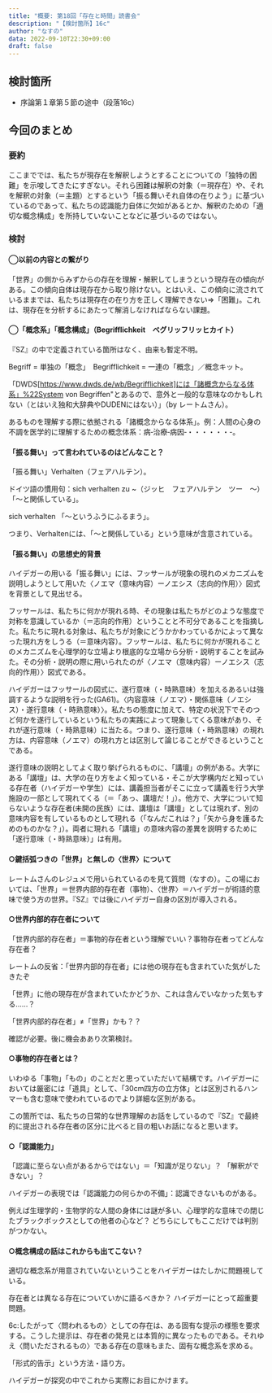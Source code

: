 ```yaml
---
title: "概要: 第18回「存在と時間」読書会"
description: "【検討箇所】16c"
author: "なすの"
data: 2022-09-10T22:30+09:00
draft: false
---
```


検討箇所
----

* 序論第１章第５節の途中（段落16c）

今回のまとめ
----

### 要約
ここまででは、私たちが現存在を解釈しようとすることについての「独特の困難」を示唆してきたにすぎない。それら困難は解釈の対象（＝現存在）や、それを解釈の対象（＝主題）とするという「振る舞いそれ自体の在りよう」に基づいているのであって、私たちの認識能力自体に欠如があるとか、解釈のための「適切な概念構成」を所持していないことなどに基づいるのではない。

### 検討

#### ◯以前の内容との繋がり

「世界」の側からみずからの存在を理解・解釈してしまうという現存在の傾向がある。この傾向自体は現存在から取り除けない。とはいえ、この傾向に流されているままでは、私たちは現存在の在り方を正しく理解できない⇒「困難」。これは、現存在を分析するにあたって解消しなければならない課題。

#### ◯「概念系」「概念構成」（Begrifflichkeit　ベグリッフリッヒカイト）

『SZ』の中で定義されている箇所はなく、由来も暫定不明。

Begriff = 単独の「概念」　Begrifflichkeit = 一連の「概念」／概念キット。

「DWDS[https://www.dwds.de/wb/Begrifflichkeit]には「諸概念からなる体系」%22System von Begriffen"とあるので、意外と一般的な意味なのかもしれない（とはいえ独和大辞典やDUDENにはない）」（by レートムさん）。

あるものを理解する際に依拠される「諸概念からなる体系」。例：人間の心身の不調を医学的に理解するための概念体系：病‐治療‐病因‐・・・・・・-。

#### 「振る舞い」って言われているのはどんなこと？

「振る舞い」Verhalten（フェアハルテン）。

ドイツ語の慣用句：sich verhalten zu ~（ジッヒ　フェアハルテン　ツー　～）　「～と関係している」。

sich verhalten 「～というふうにふるまう」。

つまり、Verhaltenには、「～と関係している」という意味が含意されている。

#### 「振る舞い」の思想史的背景

ハイデガーの用いる「振る舞い」には、フッサールが現象の現れのメカニズムを説明しようとして用いた〈ノエマ（意味内容）ーノエシス（志向的作用）〉図式を背景として見出せる。

フッサールは、私たちに何かが現れる時、その現象は私たちがどのような態度で対称を意識しているか（＝志向的作用）ということと不可分であることを指摘した。私たちに現れる対象は、私たちが対象にどうかかわっているかによって異なった現れ方をしうる（＝意味内容）。フッサールは、私たちに何かが現れることのメカニズムを心理学的な立場より根底的な立場から分析・説明することを試みた。その分析・説明の際に用いられたのが〈ノエマ（意味内容）ーノエシス（志向的作用）〉図式である。

ハイデガーはフッサールの図式に、遂行意味（・時熟意味）を加えるあるいは強調するような説明を行った(GA61)。〈内容意味（ノエマ）・関係意味（ノエシス）・遂行意味（・時熟意味）〉。私たちの態度に加えて、特定の状況下でそのつど何かを遂行しているという私たちの実践によって現象してくる意味があり、それが遂行意味（・時熟意味）に当たる。つまり、遂行意味（・時熟意味）の現れ方は、内容意味（ノエマ）の現れ方とは区別して論じることができるということである。

遂行意味の説明としてよく取り挙げられるものに、「講壇」の例がある。大学にある「講壇」は、大学の在り方をよく知っている・そこが大学構内だと知っている存在者（ハイデガーや学生）には、講義担当者がそこに立って講義を行う大学施設の一部として現れてくる（＝「あっ、講壇だ！」）。他方で、大学について知らないような存在者(未開の民族）には、講壇は「講壇」としては現れず、別の意味内容を有しているものとして現れる（「なんだこれは？」「矢から身を護るためのものかな？」）。両者に現れる「講壇」の意味内容の差異を説明するために「遂行意味（・時熟意味）」は有用。

#### ○鍵括弧つきの「世界」と無しの〈世界〉について

レートムさんのレジュメで用いられているのを見て質問（なすの）。この場においては、「世界」＝世界内部的存在者（事物）、〈世界〉＝ハイデガーが術語的意味で使う方の世界。『SZ』では後にハイデガー自身の区別が導入される。

#### ○世界内部的存在者について

「世界内部的存在者」＝事物的存在者という理解でいい？事物存在者ってどんな存在者？

レートムの反省：「世界内部的存在者」には他の現存在も含まれていた気がしたきたぞ

「世界」に他の現存在が含まれていたかどうか、これは含んでいなかった気もする……？

「世界内部的存在者」≠「世界」かも？？

確認が必要。後に機会ああり次第検討。

#### ○事物的存在者とは？

いわゆる「事物」「もの」のことだと思っていただいて結構です。ハイデガーにおいては厳密には「道具」として、「30cm四方の立方体」とは区別されるハンマーも含む意味で使われているのでより詳細な区別がある。

この箇所では、私たちの日常的な世界理解のお話をしているので『SZ』で最終的に提出される存在者の区分に比べると目の粗いお話になると思います。

#### ○「認識能力」

「認識に至らない点があるからではない」＝「知識が足りない」？ 「解釈ができない」？

ハイデガーの表現では「認識能力の何らかの不備」：認識できないものがある。

例えば生理学的・生物学的な人間の身体には謎が多い、心理学的な意味での閉じたブラックボックスとしての他者の心など？ どちらにしてもここだけでは判別がつかない。

#### ○概念構成の話はこれからも出てこない？

適切な概念系が用意されていないということをハイデガーはたしかに問題視している。

存在者とは異なる存在についていかに語るべきか？ ハイデガーにとって超重要問題。

6c:したがって〈問われるもの〉としての存在は、ある固有な提示の様態を要求する。こうした提示は、存在者の発見とは本質的に異なったものである。それゆえ〈問いただされるもの〉である存在の意味もまた、固有な概念系を求める。

「形式的告示」という方法・語り方。

ハイデガーが探究の中でこれから実際にお目にかけます。